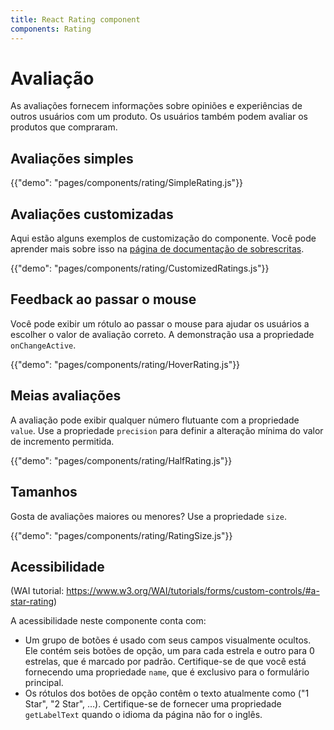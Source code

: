 ```yaml
---
title: React Rating component
components: Rating
---
```


# Avaliação

<p class="description">As avaliações fornecem informações sobre opiniões e experiências de outros usuários com um produto. Os usuários também podem avaliar os produtos que compraram.</p>

## Avaliações simples

{{"demo": "pages/components/rating/SimpleRating.js"}}

## Avaliações customizadas

Aqui estão alguns exemplos de customização do componente. Você pode aprender mais sobre isso na [página de documentação de sobrescritas](/customization/components/).

{{"demo": "pages/components/rating/CustomizedRatings.js"}}

## Feedback ao passar o mouse

Você pode exibir um rótulo ao passar o mouse para ajudar os usuários a escolher o valor de avaliação correto. A demonstração usa a propriedade `onChangeActive`.

{{"demo": "pages/components/rating/HoverRating.js"}}

## Meias avaliações

A avaliação pode exibir qualquer número flutuante com a propriedade `value`. Use a propriedade `precision` para definir a alteração mínima do valor de incremento permitida.

{{"demo": "pages/components/rating/HalfRating.js"}}

## Tamanhos

Gosta de avaliações maiores ou menores? Use a propriedade `size`.

{{"demo": "pages/components/rating/RatingSize.js"}}

## Acessibilidade

(WAI tutorial: https://www.w3.org/WAI/tutorials/forms/custom-controls/#a-star-rating)

A acessibilidade neste componente conta com:

- Um grupo de botões é usado com seus campos visualmente ocultos. Ele contém seis botões de opção, um para cada estrela e outro para 0 estrelas, que é marcado por padrão. Certifique-se de que você está fornecendo uma propriedade `name`, que é exclusivo para o formulário principal.
- Os rótulos dos botões de opção contêm o texto atualmente como ("1 Star", "2 Star", …). Certifique-se de fornecer uma propriedade `getLabelText` quando o idioma da página não for o inglês.